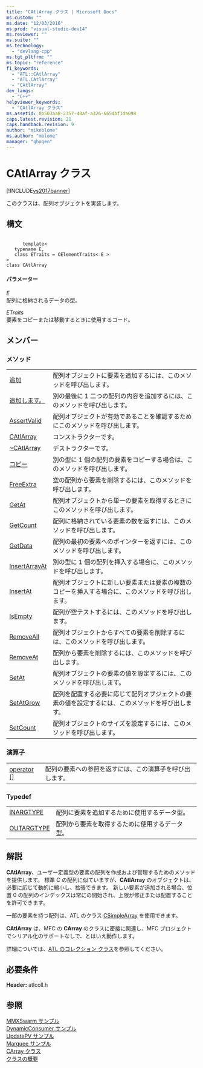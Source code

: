 ```yaml
---
title: "CAtlArray クラス | Microsoft Docs"
ms.custom: ""
ms.date: "12/03/2016"
ms.prod: "visual-studio-dev14"
ms.reviewer: ""
ms.suite: ""
ms.technology: 
  - "devlang-cpp"
ms.tgt_pltfrm: ""
ms.topic: "reference"
f1_keywords: 
  - "ATL::CAtlArray"
  - "ATL.CAtlArray"
  - "CAtlArray"
dev_langs: 
  - "C++"
helpviewer_keywords: 
  - "CAtlArray クラス"
ms.assetid: 0b503aa8-2357-40af-a326-6654bf1da098
caps.latest.revision: 21
caps.handback.revision: 9
author: "mikeblome"
ms.author: "mblome"
manager: "ghogen"
---
```

# CAtlArray クラス
[!INCLUDE[vs2017banner](../../assembler/inline/includes/vs2017banner.md)]

このクラスは、配列オブジェクトを実装します。  
  
## 構文  
  
```  
  
      template<   
   typename E,  
   class ETraits = CElementTraits< E >   
>  
class CAtlArray  
```  
  
#### パラメーター  
 *E*  
 配列に格納されるデータの型。  
  
 *ETraits*  
 要素をコピーまたは移動するときに使用するコード。  
  
## メンバー  
  
### メソッド  
  
|||  
|-|-|  
|[追加](../Topic/CAtlArray::Add.md)|配列オブジェクトに要素を追加するには、このメソッドを呼び出します。|  
|[追加します。](../Topic/CAtlArray::Append.md)|別の最後に 1 二つの配列の内容を追加するには、このメソッドを呼び出します。|  
|[AssertValid](../Topic/CAtlArray::AssertValid.md)|配列オブジェクトが有効であることを確認するためにこのメソッドを呼び出します。|  
|[CAtlArray](../Topic/CAtlArray::CAtlArray.md)|コンストラクターです。|  
|[~CAtlArray](../Topic/CAtlArray::~CAtlArray.md)|デストラクターです。|  
|[コピー](../Topic/CAtlArray::Copy.md)|別の型に 1 個の配列の要素をコピーする場合は、このメソッドを呼び出します。|  
|[FreeExtra](../Topic/CAtlArray::FreeExtra.md)|空の配列から要素を削除するには、このメソッドを呼び出します。|  
|[GetAt](../Topic/CAtlArray::GetAt.md)|配列オブジェクトから単一の要素を取得するときにこのメソッドを呼び出します。|  
|[GetCount](../Topic/CAtlArray::GetCount.md)|配列に格納されている要素の数を返すには、このメソッドを呼び出します。|  
|[GetData](../Topic/CAtlArray::GetData.md)|配列の最初の要素へのポインターを返すには、このメソッドを呼び出します。|  
|[InsertArrayAt](../Topic/CAtlArray::InsertArrayAt.md)|別の型に 1 個の配列を挿入する場合に、このメソッドを呼び出します。|  
|[InsertAt](../Topic/CAtlArray::InsertAt.md)|配列オブジェクトに新しい要素または要素の複数のコピーを挿入する場合に、このメソッドを呼び出します。|  
|[IsEmpty](../Topic/CAtlArray::IsEmpty.md)|配列が空テストするには、このメソッドを呼び出します。|  
|[RemoveAll](../Topic/CAtlArray::RemoveAll.md)|配列オブジェクトからすべての要素を削除するには、このメソッドを呼び出します。|  
|[RemoveAt](../Topic/CAtlArray::RemoveAt.md)|配列から要素を削除するには、このメソッドを呼び出します。|  
|[SetAt](../Topic/CAtlArray::SetAt.md)|配列オブジェクトの要素の値を設定するには、このメソッドを呼び出します。|  
|[SetAtGrow](../Topic/CAtlArray::SetAtGrow.md)|配列を配置する必要に応じて配列オブジェクトの要素の値を設定するには、このメソッドを呼び出します。|  
|[SetCount](../Topic/CAtlArray::SetCount.md)|配列オブジェクトのサイズを設定するには、このメソッドを呼び出します。|  
  
### 演算子  
  
|||  
|-|-|  
|[operator &#91;&#93;](../Topic/CAtlArray::operator.md)|配列の要素への参照を返すには、この演算子を呼び出します。|  
  
### Typedef  
  
|||  
|-|-|  
|[INARGTYPE](../Topic/CAtlArray::INARGTYPE.md)|配列に要素を追加するために使用するデータ型。|  
|[OUTARGTYPE](../Topic/CAtlArray::OUTARGTYPE.md)|配列から要素を取得するために使用するデータ型。|  
  
## 解説  
 **CAtlArray**、ユーザー定義型の要素の配列を作成および管理するためのメソッドを提供します。  標準 C の配列に似ていますが、**CAtlArray** のオブジェクトは、必要に応じて動的に縮小し、拡張できます。  新しい要素が追加される場合、位置 0 の配列のインデックスは常にの開始され、上限が修正または配置することを許可できます。  
  
 一部の要素を持つ配列は、ATL のクラス [CSimpleArray](../../atl/reference/csimplearray-class.md) を使用できます。  
  
 **CAtlArray** は、MFC の **CArray** のクラスに密接に関連し、MFC プロジェクトでシリアル化のサポートなしで、とはいえ動作します。  
  
 詳細については、[ATL のコレクション クラス](../../atl/atl-collection-classes.md)を参照してください。  
  
## 必要条件  
 **Header:** atlcoll.h  
  
## 参照  
 [MMXSwarm サンプル](../../top/visual-cpp-samples.md)   
 [DynamicConsumer サンプル](../../top/visual-cpp-samples.md)   
 [UpdatePV サンプル](../../top/visual-cpp-samples.md)   
 [Marquee サンプル](../../top/visual-cpp-samples.md)   
 [CArray クラス](../../mfc/reference/carray-class.md)   
 [クラスの概要](../../atl/atl-class-overview.md)